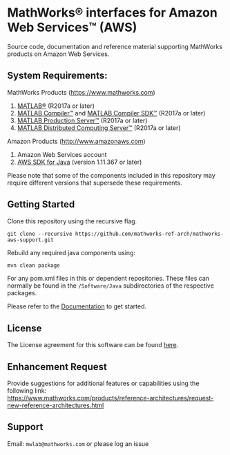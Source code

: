# MathWorks® interfaces for Amazon Web Services™ (AWS)
Source code, documentation and reference material supporting MathWorks products on Amazon Web Services.

## System Requirements:
MathWorks Products (https://www.mathworks.com)

1. [MATLAB®](https://www.mathworks.com/products/matlab.html) (R2017a or later)
2. [MATLAB Compiler™](https://www.mathworks.com/products/compiler.html) and [MATLAB Compiler SDK™](https://www.mathworks.com/products/matlab-compiler-sdk.html) (R2017a or later)
3. [MATLAB Production Server™](https://www.mathworks.com/products/matlab-production-server.html) (R2017a or later)
4. [MATLAB Distributed Computing Server™](https://www.mathworks.com/products/distriben.html) (R2017a or later)

Amazon Products (http://www.amazonaws.com)

1. Amazon Web Services account
2. [AWS SDK for Java](https://aws.amazon.com/sdk-for-java/) (version 1.11.367 or later)

Please note that some of the components included in this repository may require
different versions that supersede these requirements.

## Getting Started
Clone this repository using the recursive flag.
```
git clone --recursive https://github.com/mathworks-ref-arch/mathworks-aws-support.git
```

Rebuild any required java components using:

```bash
mvn clean package
```
For any pom.xml files in this or dependent repositories. These files can normally be found in the ```/Software/Java``` subdirectories of the respective packages.


Please refer to the [Documentation](Documentation/README.md) to get started.

## License
The License agreement for this software can be found [here](LICENSE.md).    

## Enhancement Request
Provide suggestions for additional features or capabilities using the following link:   
https://www.mathworks.com/products/reference-architectures/request-new-reference-architectures.html

## Support
Email: `mwlab@mathworks.com` or please log an issue    

[//]: #  (Copyright 2019-2022 The MathWorks, Inc.)
